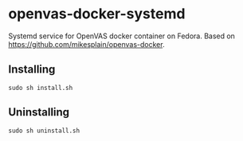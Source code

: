 # openvas-docker-systemd
Systemd service for OpenVAS docker container on Fedora. Based on https://github.com/mikesplain/openvas-docker.

## Installing
```
sudo sh install.sh
```

## Uninstalling
```
sudo sh uninstall.sh
```
